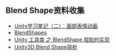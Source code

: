 ## Blend Shape资料收集  
* [Unity学习笔记（二）：面部表情动画](https://zhuanlan.zhihu.com/p/36804763)  
* [BlendShapes](https://www.jianshu.com/p/b8c1210dd12e)  
* [Unity 工具类 之 BlendShape 捏脸的实现](https://blog.csdn.net/u014361280/article/details/103929611)  
* [Unity3D Blend Shape简析](https://www.jianshu.com/p/4ae6662a40df)  